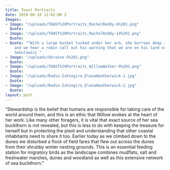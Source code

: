```yaml
---
title: Toast Portraits
date: 2020-06-10 12:02:00 Z
Images:
- Image: "/uploads/TOAST%20Portraits_RachelRoddy-6%201.png"
  Quote: 
- Image: "/uploads/TOAST%20Portraits_RachelRoddy-14%201.png"
  Quote: 
- Quote: "“With a large bucket tucked under her arm, she burrows deep into a thicket
    and we hear a robin call out his warning that we are on his land now.”\n- Lindsay
    Sekulowicz "
- Image: "/uploads/Ukraine-5%201.png"
  Quote: 
- Image: "/uploads/TOAST%20Portraits_WillowWalker-9%202.png"
  Quote: 
- Image: "/uploads/Radio-Ishingiro_ElenaHeatherwick-1.jpg"
  Quote: 
- Image: "/uploads/Radio-Ishingiro_ElenaHeatherwick-2.jpg"
  Quote: 
layout: post
---
```


“Stewardship is the belief that humans are 
responsible for taking care of the world around 
them, and this is an ethic that Willow evokes 
at the heart of her work. Like many other 
foragers, it is vital that exact source of her 
sea buckthorn is not revealed, but this is less 
to do with keeping the treasure for herself but 
in protecting the plant and understanding that 
other coastal inhabitants need to share it too. 
Earlier today as we climbed down to the dunes we disturbed a flock of field fares that flew out across the dunes from their shrubby winter nesting grounds. This is an essential feeding station for migratory birds as the landscape combines mudflats, salt and freshwater marshes, dunes and woodland as well as this extensive network of sea buckthorn.”